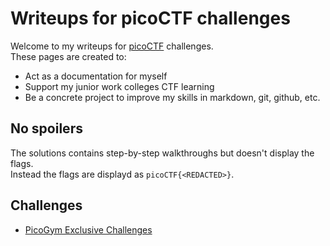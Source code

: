 # Writeups for picoCTF challenges

Welcome to my writeups for [picoCTF](https://play.picoctf.org/login) challenges.  
These pages are created to:
* Act as a documentation for myself
* Support my junior work colleges CTF learning
* Be a concrete project to improve my skills in markdown, git, github, etc.

## No spoilers

The solutions contains step-by-step walkthroughs but doesn't display the flags.  
Instead the flags are displayd as `picoCTF{<REDACTED>}`.

## Challenges
- [PicoGym Exclusive Challenges](picoGym_Exclusive/README.md)
